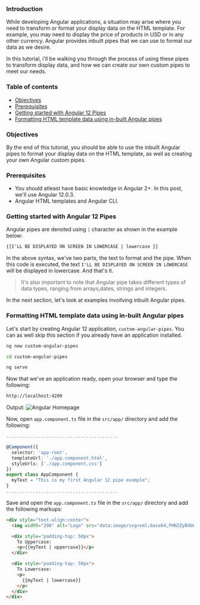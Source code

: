 ### Introduction
While developing Angular applications, a situation may arise where you need to transform or format your display data on the HTML template. For example, you may need to display the price of products in USD or in any other currency. Angular provides inbuilt pipes that we can use to format our data as we desire.  

In this tutorial, i'll be walking you through the process of using these pipes to transform display data, and how we can create our own custom pipes to meet our needs.   

### Table of contents
- [Objectives](#objectives)
- [Prerequisites](#prerequisites)
- [Getting started with Angular 12 Pipes](#getting-started-with-angular-12-pipes)
- [Formatting  HTML template data using in-built Angular pipes](#formatting-HTML-template-data-using-in-built-Angular-pipes)

### Objectives
By the end of this tutorial, you should be able to use the inbuilt Angular pipes to format your display data on the HTML template, as well as creating your own Angular custom pipes.

### Prerequisites
- You should atleast have basic knowledge in Angular 2+. In this post, we'll use Angular 12.0.3.
- Angular HTML templates and Angular CLI.

### Getting started with Angular 12 Pipes

Angular pipes are denoted using `|` character as shown in the example below:
```html
{{I'LL BE DISPLAYED ON SCREEN IN LOWERCASE | lowercase }}

```
In the above syntax, we've two parts, the text to format and the pipe. When this code is executed, the text `I'LL BE DISPLAYED ON SCREEN IN LOWERCASE` will be displayed in lowercase. And that's it.  

> It's also important to note that Angular pipe takes different types of data types, ranging from arrays,dates, strings and integers.

In the next section, let's look at examples invollving inbuilt Angular pipes.

### Formatting HTML template data using in-built Angular pipes
Let's start by creating Angular 12 application, `custom-angular-pipes`. You can as well skip this section if you already have an application installed.  

```bash
ng new custom-angular-pipes

cd custom-angular-pipes

ng serve

```
Now that we've an application ready, open your browser and type the following:

```bash
http://localhost:4200

```
Output:
![Angular Homepage](/engineering-education/angular11-custom-pipes/angular-homepage.png)

Now, open `app.component.ts` file in the `src/app/` directory and add the following:

```ts
..........................................

@Component({
  selector: 'app-root',
  templateUrl: './app.component.html',
  styleUrls: ['./app.component.css']
})
export class AppComponent {
  myText = "This is my first Angular 12 pipe example";
}
..........................................

```
Save and open the `app.component.ts` file in the `src/app/` directory and add the following markups:
```html
<div style="text-align:center">
  <img width="200" alt="Logo" src="data:image/svg+xml;base64,PHN2ZyB4bWxucz0iaHR0cDovL3d3dy53My5vcmcvMjAwMC9zdmciIHZpZXdCb3g9IjAgMCAyNTAgMjUwIj4KICAgIDxwYXRoIGZpbGw9IiNERDAwMzEiIGQ9Ik0xMjUgMzBMMzEuOSA2My4ybDE0LjIgMTIzLjFMMTI1IDIzMGw3OC45LTQzLjcgMTQuMi0xMjMuMXoiIC8+CiAgICA8cGF0aCBmaWxsPSIjQzMwMDJGIiBkPSJNMTI1IDMwdjIyLjItLjFWMjMwbDc4LjktNDMuNyAxNC4yLTEyMy4xTDEyNSAzMHoiIC8+CiAgICA8cGF0aCAgZmlsbD0iI0ZGRkZGRiIgZD0iTTEyNSA1Mi4xTDY2LjggMTgyLjZoMjEuN2wxMS43LTI5LjJoNDkuNGwxMS43IDI5LjJIMTgzTDEyNSA1Mi4xem0xNyA4My4zaC0zNGwxNy00MC45IDE3IDQwLjl6IiAvPgogIDwvc3ZnPg==">

  <div style="padding-top: 50px">
    To Uppercase:
    <p>{{myText | uppercase}}</p>
  </div>

  <div style="padding-top: 50px">
    To Lowercase:
    <p>
      {{myText | lowercase}}
    </p>
  </div>
</div>

```






